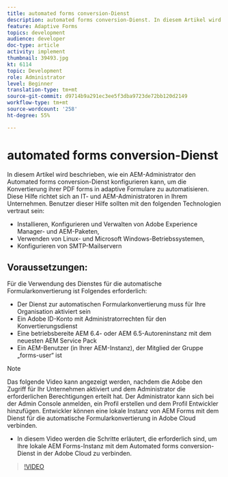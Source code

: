 ```yaml
---
title: automated forms conversion-Dienst
description: automated forms conversion-Dienst. In diesem Artikel wird beschrieben, wie ein AEM-Administrator den Automated forms conversion-Dienst konfigurieren kann, um die Konvertierung ihrer PDF forms in adaptive Formulare zu automatisieren. Diese Hilfe richtet sich an IT- und AEM-Administratoren in Ihrem Unternehmen.
feature: Adaptive Forms
topics: development
audience: developer
doc-type: article
activity: implement
thumbnail: 39493.jpg
kt: 6114
topic: Development
role: Administrator
level: Beginner
translation-type: tm+mt
source-git-commit: d9714b9a291ec3ee5f3dba9723de72bb120d2149
workflow-type: tm+mt
source-wordcount: '258'
ht-degree: 55%

---
```


# automated forms conversion-Dienst

In diesem Artikel wird beschrieben, wie ein AEM-Administrator den Automated forms conversion-Dienst konfigurieren kann, um die Konvertierung ihrer PDF forms in adaptive Formulare zu automatisieren. Diese Hilfe richtet sich an IT- und AEM-Administratoren in Ihrem Unternehmen. Benutzer dieser Hilfe sollten mit den folgenden Technologien vertraut sein:

* Installieren, Konfigurieren und Verwalten von Adobe Experience Manager- und AEM-Paketen,
* Verwenden von Linux- und Microsoft Windows-Betriebssystemen,
* Konfigurieren von SMTP-Mailservern

## Voraussetzungen:

Für die Verwendung des Dienstes für die automatische Formularkonvertierung ist Folgendes erforderlich:

* Der Dienst zur automatischen Formularkonvertierung muss für Ihre Organisation aktiviert sein
* Ein Adobe ID-Konto mit Administratorrechten für den Konvertierungsdienst
* Eine betriebsbereite AEM 6.4- oder AEM 6.5-Autoreninstanz mit dem neuesten AEM Service Pack
* Ein AEM-Benutzer (in Ihrer AEM-Instanz), der Mitglied der Gruppe „forms-user“ ist

>[!NOTE]
>Das folgende Video kann angezeigt werden, nachdem die Adobe den Zugriff für Ihr Unternehmen aktiviert und dem Administrator die erforderlichen Berechtigungen erteilt hat. Der Administrator kann sich bei der Admin Console anmelden, ein Profil erstellen und dem Profil Entwickler hinzufügen. Entwickler können eine lokale Instanz von AEM Forms mit dem Dienst für die automatische Formularkonvertierung in Adobe Cloud verbinden.

* In diesem Video werden die Schritte erläutert, die erforderlich sind, um Ihre lokale AEM Forms-Instanz mit dem Automated forms conversion-Dienst in der Adobe Cloud zu verbinden.

>[!VIDEO](https://video.tv.adobe.com/v/39493/?quality=9&learn=on)


